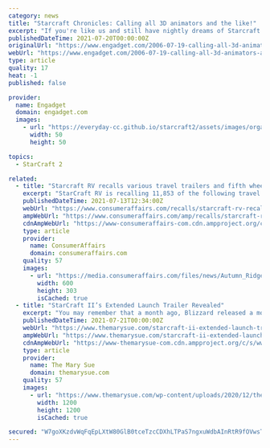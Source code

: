 ```yaml
---
category: news
title: "Starcraft Chronicles: Calling all 3D animators and the like!"
excerpt: "If you're like us and still have nightly dreams of Starcraft 2 but wake up cold and alone to the fact that it's still not here, then this could be the project for you. Blizzplanet brings word that ..."
publishedDateTime: 2021-07-20T00:00:00Z
originalUrl: "https://www.engadget.com/2006-07-19-calling-all-3d-animators-and-the-like.html"
webUrl: "https://www.engadget.com/2006-07-19-calling-all-3d-animators-and-the-like.html"
type: article
quality: 17
heat: -1
published: false

provider:
  name: Engadget
  domain: engadget.com
  images:
    - url: "https://everyday-cc.github.io/starcraft2/assets/images/organizations/engadget.com-50x50.jpg"
      width: 50
      height: 50

topics:
  - StarCraft 2

related:
  - title: "Starcraft RV recalls various travel trailers and fifth wheels"
    excerpt: "StarCraft RV is recalling 11,853 of the following travel trailers and fifth wheels with a Winntec model 6020 two-stage propane regulator: model year"
    publishedDateTime: 2021-07-13T12:34:00Z
    webUrl: "https://www.consumeraffairs.com/recalls/starcraft-rv-recalls-various-travel-trailers-and-fifth-wheels-071321.html"
    ampWebUrl: "https://www.consumeraffairs.com/amp/recalls/starcraft-rv-recalls-various-travel-trailers-and-fifth-wheels-071321.html"
    cdnAmpWebUrl: "https://www-consumeraffairs-com.cdn.ampproject.org/c/s/www.consumeraffairs.com/amp/recalls/starcraft-rv-recalls-various-travel-trailers-and-fifth-wheels-071321.html"
    type: article
    provider:
      name: ConsumerAffairs
      domain: consumeraffairs.com
    quality: 57
    images:
      - url: "https://media.consumeraffairs.com/files/news/Autumn_Ridge_Starcraft.jpg"
        width: 600
        height: 303
        isCached: true
  - title: "StarCraft II’s Extended Launch Trailer Revealed"
    excerpt: "You may remember that a month ago, Blizzard released a most excellent trailer for StarCraft II to coincide with the NBA finals (of all things): Now, just days before StarCraft II‘s world debut ..."
    publishedDateTime: 2021-07-21T00:00:00Z
    webUrl: "https://www.themarysue.com/starcraft-ii-extended-launch-trailer/"
    ampWebUrl: "https://www.themarysue.com/starcraft-ii-extended-launch-trailer/amp/"
    cdnAmpWebUrl: "https://www-themarysue-com.cdn.ampproject.org/c/s/www.themarysue.com/starcraft-ii-extended-launch-trailer/amp/"
    type: article
    provider:
      name: The Mary Sue
      domain: themarysue.com
    quality: 57
    images:
      - url: "https://www.themarysue.com/wp-content/uploads/2020/12/themarysue-defult-social.jpg"
        width: 1200
        height: 1200
        isCached: true

secured: "W7goXKzdvWqFqEpLXtW80GlB0tceTzcCDXhLTPaS7ngxuWdbAInRtR9fOVwsTQ0npFsHdxOhkHfplfl7C3DZcoeIFhBtSbxBDKDQMEs88Ewo48wlzFwgp4Zqi6Vg/QxjosbeCKBIQLWhKThQjPnNffVfIoNLfRcK0v9cWC9q1YVZvBhcgJZbMg2dD/HoZIqRAV3EKYTuX6dhioSXqMIqcbE9knmu9Yn+XkhzvKJw2FTGKBi4UTtVmhTqkCUlNVb2QM6uBSnqlrx4tgzNxspH74r8oxZ/2SMB+BNEMgPsAtpediYEV086ORKElVwMTV7vN7DQbvyaP0BLu9tAeDG0WlMzzJnXRtcRauaQwHUKH7I=;kx93seZqe2w1Q0CGc63DBw=="
---
```


